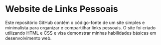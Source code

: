 # Website de Links Pessoais

Este repositório GitHub contém o código-fonte de um site simples e minimalista para organizar e compartilhar links pessoais. O site foi criado utilizando HTML e CSS e visa demonstrar minhas habilidades básicas em desenvolvimento web. 
